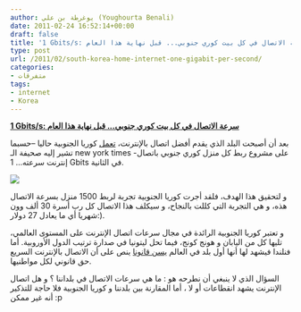 ```yaml
---
author: يوغرطة بن علي (Youghourta Benali)
date: 2011-02-24 16:52:14+00:00
draft: false
title: '1 Gbits/s: سرعة الاتصال في كل بيت كوري جنوبي... قبل نهاية هذا العام '
type: post
url: /2011/02/south-korea-home-internet-one-gigabit-per-second/
categories:
- متفرقات
tags:
- internet
- Korea
---
```


[**1 Gbits/s: سرعة الاتصال في كل بيت كوري جنوبي... قبل نهاية هذا العام**](http://www.it-scoop.com/2011/02/south-korea-home-internet-one-gigabit-per-second)


بعد أن أصبحت البلد الذي يقدم أفضل اتصال بالإنترنت، [تعمل](http://www.nytimes.com/2011/02/22/technology/22iht-broadband22.html?_r=1&ref=technology) كوريا الجنوبية حاليا –حسبما تشير إليه صحيفة الـ new york times -على مشروع ربط كل منزل كوري جنوبي باتصال إنترنت سرعته... 1 Gbits في الثانية.


[![](http://www.it-scoop.com/wp-content/uploads/2011/02/internet-korea-300x239.jpg)
](http://www.it-scoop.com/2011/02/south-korea-home-internet-one-gigabit-per-second)


و لتحقيق هذا الهدف، فلقد أجرت كوريا الجنوبية تجربة لربط 1500 منزل بسرعة الاتصال هذه، و هي التجربة التي كللت بالنجاح، و سيكلف هذا الاتصال كل رب أسرة 30 ألف وون شهريا أي ما يعادل 27 دولار:).

و تعتبر كوريا الجنوبية الرائدة في مجال سرعات اتصال الإنترنت على المستوى العالمي، تليها كل من اليابان و هونج كونج، فيما تحل ليتونيا في صدارة ترتيب الدول الأوروبية. أما فنلندا فيشهد لها أنها أول بلد في العالم [يسن قانونا](http://www.it-scoop.com/2010/07/finland-broadband-legal-right/) ينص على أن الاتصال بالإنترنت السريع حق قانوني لكل مواطنيها.

السؤال الذي لا ينبغي أن نطرحه هو : ما هي سرعات الاتصال في بلداننا ؟ و هل اتصال الإنترنت يشهد انقطاعات أو لا ، أما المقارنة بين بلدننا و كوريا الجنوبية فلا حاجة للتذكير أنه غير ممكن :p






